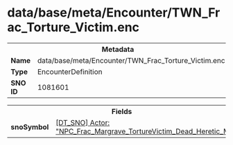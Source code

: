 <h1>data/base/meta/Encounter/TWN_Frac_Torture_Victim.enc</h1><table><tr><th colspan="100%">Metadata</th></tr><tr><td><b>Name</b></td><td>data/base/meta/Encounter/TWN_Frac_Torture_Victim.enc</td></tr><tr><td><b>Type</b></td><td>EncounterDefinition</td></tr><tr><td><b>SNO ID</b></td><td>1081601</td></tr></table>

<table><tr><th colspan="100%">Fields</th></tr><tr><td><b>snoSymbol</b></td><td><a href="..\Actor\NPC_Frac_Margrave_TortureVictim_Dead_Heretic_M.acr">[DT_SNO] Actor: "NPC_Frac_Margrave_TortureVictim_Dead_Heretic_M"</a></td></tr></table>

